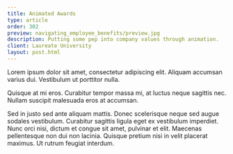```yaml
---
title: Animated Awards
type: article
order: 302
preview: navigating_employee_benefits/preview.jpg
description: Putting some pep into company values through animation.
client: Laureate University
layout: post.html
---
```


Lorem ipsum dolor sit amet, consectetur adipiscing elit. Aliquam accumsan varius dui. Vestibulum ut porttitor nulla.

Quisque at mi eros. Curabitur tempor massa mi, at luctus neque sagittis nec. Nullam suscipit malesuada eros at accumsan.

Sed in justo sed ante aliquam mattis. Donec scelerisque neque sed augue sodales vestibulum. Curabitur sagittis ligula eget ex vestibulum imperdiet. Nunc orci nisi, dictum et congue sit amet, pulvinar et elit. Maecenas pellentesque non dui non lacinia. Quisque pretium nisi in velit placerat maximus. Ut rutrum feugiat interdum.
